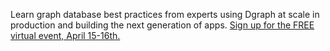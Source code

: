 Learn graph database best practices from experts using Dgraph at scale in production and building the next generation of apps. [Sign up for the FREE virtual event, April 15-16th.](https://dgraph.io/dgraph-day?utm_source=github&utm_medium=website&utm_campaign=DG_EV_DD_US_ZH_4-2021)
